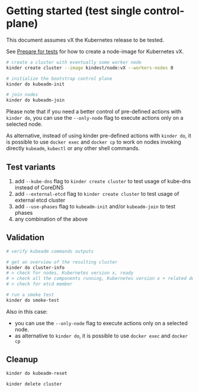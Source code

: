 # Getting started (test single control-plane)

This document assumes vX the Kubernetes release to be tested.

See [Prepare for tests](prepare-for-tests.md) for how to create a node-image for Kubernetes vX.

```bash
# create a cluster with eventually some worker node
kinder create cluster --image kindest/node:vX --workers-nodes 0

# initialize the bootstrap control plane
kinder do kubeadm-init

# join nodes
kinder do kubeadm-join
```

Please note that if you need a better control of pre-defined actions with `kinder do`, you can use
the `--only-node` flag to execute actions only on a selected node.

As alternative, instead of using kinder pre-defined actions with `kinder do`, it is possible to
use `docker exec` and `docker cp` to work on nodes invoking directly `kubeadm`, `kubectl` or
any other shell commands.

## Test variants

1. add `--kube-dns` flag to `kinder create cluster` to test usage of kube-dns instead of CoreDNS
2. add `--external-etcd` flag to `kinder create cluster` to test usage of external etcd cluster
3. add `--use-phases` flag to `kubeadm-init` and/or `kubeadm-join` to test phases
4. any combination of the above

## Validation

```bash
# verify kubeadm commands outputs

# get an overview of the resulting cluster
kinder do cluster-info
# > check for nodes, Kubernetes version x, ready
# > check all the components running, Kubernetes version x + related dependencies
# > check for etcd member

# run a smoke test
kinder do smoke-test
```

Also in this case:

- you can use the `--only-node` flag to execute actions only on a selected node.
- as alternative to `kinder do`, it is possible to use `docker exec` and `docker cp`

## Cleanup

```bash
kinder do kubeadm-reset

kinder delete cluster
```
